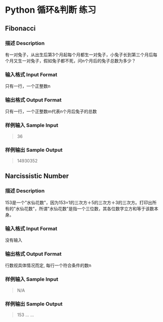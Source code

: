 # Python 循环&判断 练习

##  Fibonacci
### 描述 Description

有一对兔子，从出生后第3个月起每个月都生一对兔子，小兔子长到第三个月后每个月又生一对兔子，假如兔子都不死，问n个月后的兔子总数为多少？

### 输入格式 Input Format	

只有一行，一个正整数n

### 输出格式 Output Format	

只有一行，一个正整数m代表n个月后兔子的总数

### 样例输入 Sample Input 		

>  36

### 样例输出 Sample Output	

>  14930352



##  Narcissistic Number
### 描述 Description

153是一个"水仙花数"，因为153=1的三次方＋5的三次方＋3的三次方。打印出所有的"水仙花数"，所谓"水仙花数"是指一个三位数，其各位数字立方和等于该数本身。

### 输入格式 Input Format	

没有输入

### 输出格式 Output Format	

行数视具体情况而定, 每行一个符合条件的数n

### 样例输入 Sample Input 		

>  N/A

### 样例输出 Sample Output	

>  153
>  ...
>  ...


